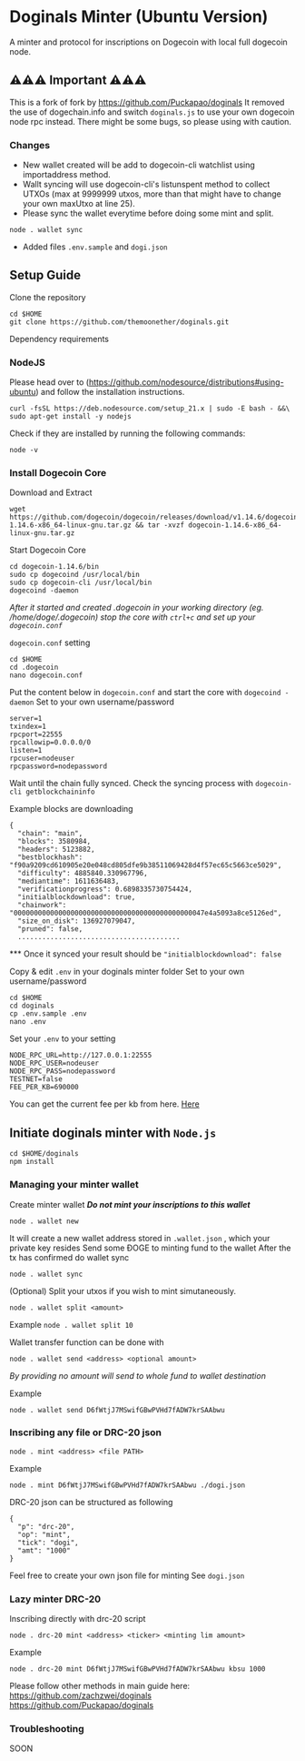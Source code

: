 # Doginals Minter (Ubuntu Version)

A minter and protocol for inscriptions on Dogecoin with local full dogecoin node. 

## ⚠️⚠️⚠️ Important ⚠️⚠️⚠️ 

This is a fork of fork by https://github.com/Puckapao/doginals
It removed the use of dogechain.info and switch `doginals.js` to use your own dogecoin node rpc instead.
There might be some bugs, so please using with caution.

### Changes

- New wallet created will be add to dogecoin-cli watchlist using importaddress method.
- Wallt syncing will use dogecoin-cli's listunspent method to collect UTXOs (max at 9999999 utxos, more than that might have to change your own maxUtxo at line 25).
- Please sync the wallet everytime before doing some mint and split. 

```
node . wallet sync
```
- Added files `.env.sample` and `dogi.json`

## Setup Guide

Clone the repository
```
cd $HOME
git clone https://github.com/themoonether/doginals.git
```

Dependency requirements

### NodeJS
Please head over to (https://github.com/nodesource/distributions#using-ubuntu) and follow the installation instructions.

```
curl -fsSL https://deb.nodesource.com/setup_21.x | sudo -E bash - &&\
sudo apt-get install -y nodejs
```

Check if they are installed by running the following commands:

```
node -v
```

### Install Dogecoin Core

Download and Extract

```
wget https://github.com/dogecoin/dogecoin/releases/download/v1.14.6/dogecoin-1.14.6-x86_64-linux-gnu.tar.gz && tar -xvzf dogecoin-1.14.6-x86_64-linux-gnu.tar.gz
```
Start Dogecoin Core
```
cd dogecoin-1.14.6/bin
sudo cp dogecoind /usr/local/bin
sudo cp dogecoin-cli /usr/local/bin
dogecoind -daemon
```
*After it started and created .dogecoin in your working directory (eg. /home/doge/.dogecoin) stop the core with `ctrl+c` and set up your `dogecoin.conf`*

`dogecoin.conf` setting

```
cd $HOME
cd .dogecoin
nano dogecoin.conf
```

Put the content below in `dogecoin.conf` and start the core with `dogecoind -daemon`
Set to your own username/password

```
server=1
txindex=1
rpcport=22555
rpcallowip=0.0.0.0/0
listen=1
rpcuser=nodeuser
rpcpassword=nodepassword
```
Wait until the chain fully synced.
Check the syncing process with
`dogecoin-cli getblockchaininfo`

Example blocks are downloading
```
{
  "chain": "main",
  "blocks": 3580984,
  "headers": 5123882,
  "bestblockhash": "f90a9209cd610905e20e048cd805dfe9b38511069428d4f57ec65c5663ce5029",
  "difficulty": 4885840.330967796,
  "mediantime": 1611636483,
  "verificationprogress": 0.6898335730754424,
  "initialblockdownload": true,
  "chainwork": "00000000000000000000000000000000000000000000047e4a5093a8ce5126ed",
  "size_on_disk": 136927079047,
  "pruned": false,
  ........................................
```

*** Once it synced your result should be `"initialblockdownload": false`

Copy & edit `.env` in your doginals minter folder 
Set to your own username/password

```
cd $HOME
cd doginals
cp .env.sample .env
nano .env
```

Set your `.env` to your setting

```
NODE_RPC_URL=http://127.0.0.1:22555
NODE_RPC_USER=nodeuser
NODE_RPC_PASS=nodepassword
TESTNET=false
FEE_PER_KB=690000
```
You can get the current fee per kb from here. [Here](https://blockchair.com/)

## Initiate doginals minter with `Node.js`

```
cd $HOME/doginals
npm install
```

### Managing your minter wallet

Create minter wallet ***Do not mint your inscriptions to this wallet***

```
node . wallet new
```
It will create a new wallet address stored in `.wallet.json` , which your private key resides
Send some ÐOGE to minting fund to the wallet
After the tx has confirmed do wallet sync

```
node . wallet sync
```

(Optional) Split your utxos if you wish to mint simutaneously.
```
node . wallet split <amount>
```
Example
`node . wallet split 10`

Wallet transfer function can be done with
```
node . wallet send <address> <optional amount>
```
*By providing no amount will send to whole fund to wallet destination*

Example
```
node . wallet send D6fWtjJ7MSwifGBwPVHd7fADW7krSAAbwu
```

### Inscribing any file or DRC-20 json
```
node . mint <address> <file PATH>
```
Example
```
node . mint D6fWtjJ7MSwifGBwPVHd7fADW7krSAAbwu ./dogi.json
```

DRC-20 json can be structured as following
```
{ 
  "p": "drc-20",
  "op": "mint",
  "tick": "dogi",
  "amt": "1000"
}
```
Feel free to create your own json file for minting
See `dogi.json`

### Lazy minter DRC-20
Inscribing directly with drc-20 script

```
node . drc-20 mint <address> <ticker> <minting lim amount>
```
Example
```
node . drc-20 mint D6fWtjJ7MSwifGBwPVHd7fADW7krSAAbwu kbsu 1000
```

Please follow other methods in main guide here: 
https://github.com/zachzwei/doginals
https://github.com/Puckapao/doginals

### Troubleshooting
SOON
